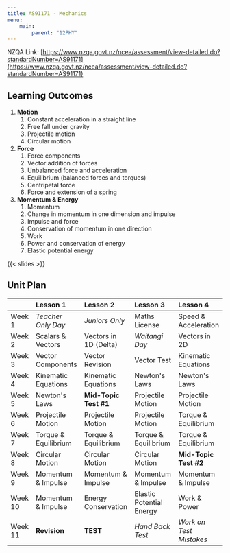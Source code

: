 ```yaml
---
title: AS91171 - Mechanics
menu:
    main:
        parent: "12PHY"
---
```


NZQA Link: [https://www.nzqa.govt.nz/ncea/assessment/view-detailed.do?standardNumber=AS91171](https://www.nzqa.govt.nz/ncea/assessment/view-detailed.do?standardNumber=AS91171)

## Learning Outcomes

1. __Motion__
    1. Constant acceleration in a straight line
    2. Free fall under gravity
    3. Projectile motion
    4. Circular motion
2. __Force__
    1. Force components
    2. Vector addition of forces
    3. Unbalanced force and acceleration
    4. Equilibrium (balanced forces and torques)
    5. Centripetal force
    6. Force and extension of a spring
3. __Momentum & Energy__
    1. Momentum
    2. Change in momentum in one dimension and impulse
    3. Impulse and force
    4. Conservation of momentum in one direction
    5. Work
    6. Power and conservation of energy
    7. Elastic potential energy

{{< slides >}}

## Unit Plan

|          | Lesson 1              | Lesson 2               | Lesson 3                  | Lesson 4                 |
|:---------|:----------------------|:-----------------------|:--------------------------|:-------------------------|
| Week 1   | _Teacher Only Day_    | _Juniors Only_         | Maths License             | Speed & Acceleration     |
| Week 2   | Scalars & Vectors     | Vectors in 1D (Delta)  | _Waitangi Day_            | Vectors in 2D            |
| Week 3   | Vector Components     | Vector Revision        | Vector Test               | Kinematic Equations      |
| Week 4   | Kinematic Equations   | Kinematic Equations    | Newton's Laws             | Newton's Laws            |
| Week 5   | Newton's Laws         | __Mid-Topic Test #1__  | Projectile Motion         | Projectile Motion        |
| Week 6   | Projectile Motion     | Projectile Motion      | Projectile Motion         | Torque & Equilibrium     |
| Week 7   | Torque & Equilibrium  | Torque & Equilibrium   | Torque & Equilibrium      | Torque & Equilibrium     |
| Week 8   | Circular Motion       | Circular Motion        | Circular Motion           | __Mid-Topic Test #2__    |
| Week 9   | Momentum & Impulse    | Momentum & Impulse     | Momentum & Impulse        | Momentum & Impulse       |
| Week 10  | Momentum & Impulse    | Energy Conservation    | Elastic Potential Energy  | Work & Power             |
| Week 11  | __Revision__          | __TEST__               | _Hand Back Test_          | _Work on Test Mistakes_  |